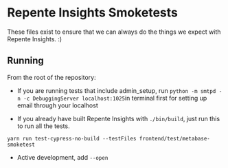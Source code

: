 # Repente Insights Smoketests

These files exist to ensure that we can always do the things we expect with Repente Insights. :)

## Running

From the root of the repository:

- If you are running tests that include admin_setup, run `python -m smtpd -n -c DebuggingServer localhost:1025`in terminal first for setting up email through your localhost

- If you already have built Repente Insights with `./bin/build`, just run this to run all the tests.

```shell
yarn run test-cypress-no-build --testFiles frontend/test/metabase-smoketest
```

- Active development, add `--open`
